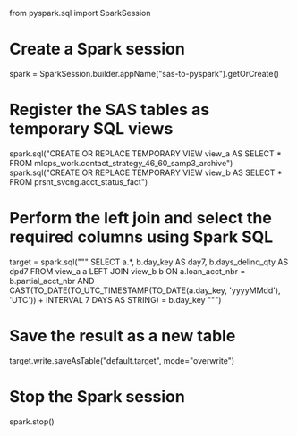 from pyspark.sql import SparkSession

# Create a Spark session
spark = SparkSession.builder.appName("sas-to-pyspark").getOrCreate()

# Register the SAS tables as temporary SQL views
spark.sql("CREATE OR REPLACE TEMPORARY VIEW view_a AS SELECT * FROM mlops_work.contact_strategy_46_60_samp3_archive")
spark.sql("CREATE OR REPLACE TEMPORARY VIEW view_b AS SELECT * FROM prsnt_svcng.acct_status_fact")

# Perform the left join and select the required columns using Spark SQL
target = spark.sql("""
    SELECT a.*, b.day_key AS day7, b.days_delinq_qty AS dpd7
    FROM view_a a
    LEFT JOIN view_b b
    ON a.loan_acct_nbr = b.partial_acct_nbr
    AND CAST(TO_DATE(TO_UTC_TIMESTAMP(TO_DATE(a.day_key, 'yyyyMMdd'), 'UTC')) + INTERVAL 7 DAYS AS STRING) = b.day_key
""")

# Save the result as a new table
target.write.saveAsTable("default.target", mode="overwrite")

# Stop the Spark session
spark.stop()


